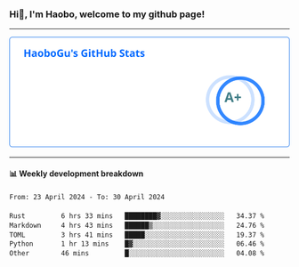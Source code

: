 <!--<h2 align="center"> Hi👋, I'm Haobo, welcome to my github page! </h2>-->
### Hi👋, I'm Haobo, welcome to my github page!
-------

<img href="https://github.com/HaoboGu" src="assets/stats.svg" alt="github stats" /> 

-------

#### 📊 **Weekly development breakdown**
<!--START_SECTION:waka-->

```txt
From: 23 April 2024 - To: 30 April 2024

Rust         6 hrs 33 mins   ████████▓░░░░░░░░░░░░░░░░   34.37 %
Markdown     4 hrs 43 mins   ██████▒░░░░░░░░░░░░░░░░░░   24.76 %
TOML         3 hrs 41 mins   █████░░░░░░░░░░░░░░░░░░░░   19.37 %
Python       1 hr 13 mins    █▓░░░░░░░░░░░░░░░░░░░░░░░   06.46 %
Other        46 mins         █░░░░░░░░░░░░░░░░░░░░░░░░   04.08 %
```

<!--END_SECTION:waka-->
<!--
backup url: https://github-readme-status-dusky-ten.vercel.app/api?username=HaoboGu&count_private=true&show_icons=true&theme=transparent&border_color=2f80ed
-->
<!--
**HaoboGu/HaoboGu** is a ✨ _special_ ✨ repository because its `README.md` (this file) appears on your GitHub profile.

Here are some ideas to get you started:

- 🔭 I’m currently working on AI-assisted programming tools
- 🌱 I’m currently learning ...
- 👯 I’m looking to collaborate on ...
- 🤔 I’m looking for help with ...
- 💬 Ask me about ...
- 📫 How to reach me: ...
- 😄 Pronouns: ...
- ⚡ Fun fact: ...
-->
